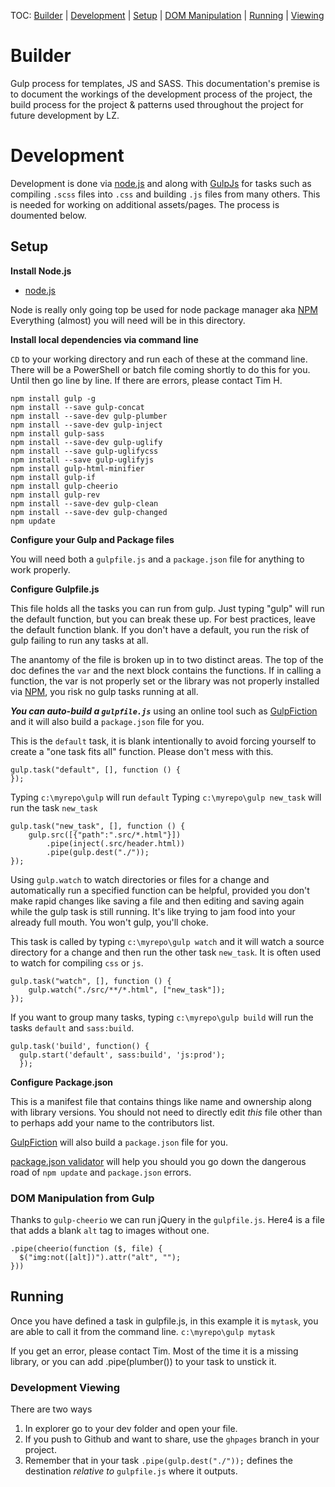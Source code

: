 TOC: [Builder](#builder) | [Development](#development) | [Setup](#setup) | [DOM Manipulation](#dom-manipulation-from-gulp) | [Running](#running) | [Viewing](#development-viewing)

# Builder
Gulp process for templates, JS and SASS. This documentation's premise is to document the workings of the development process of the project, the build process for the project & patterns used throughout the project for future development by LZ.

# Development
Development is done via [node.js](http://nodejs.org) and along with [GulpJs](http://gulpjs.com/) for tasks such as compiling `.scss` files into `.css` and building `.js` files from many others. This is needed for working on additional assets/pages. The process is doumented below.

## Setup 

**Install Node.js**

  * [node.js](http://nodejs.org)

Node is really only going top be used for node package manager aka [NPM](https://www.npmjs.com/) Everything (almost) you will need will be in this directory.

**Install local dependencies via command line**

`CD` to your working directory and run each of these at the command line. There will be a PowerShell or batch file coming shortly to do this for you. Until then go line by line. If there are errors, please contact Tim H.

```
npm install gulp -g
npm install --save gulp-concat
npm install --save-dev gulp-plumber
npm install --save-dev gulp-inject
npm install gulp-sass
npm install --save-dev gulp-uglify
npm install --save gulp-uglifycss
npm install --save gulp-uglifyjs
npm install gulp-html-minifier
npm install gulp-if
npm install gulp-cheerio
npm install gulp-rev
npm install --save-dev gulp-clean
npm install --save-dev gulp-changed
npm update
```

**Configure your Gulp and Package files**

You will need both a `gulpfile.js` and a `package.json` file for anything to work properly.

**Configure Gulpfile.js**

This file holds all the tasks you can run from gulp. Just typing "gulp" will run the default function, but you can break these up. For best practices, leave the default function blank. If you don't have a default, you run the risk of gulp failing to run any tasks at all.

The anantomy of the file is broken up in to two distinct areas. The top of the doc defines the `var` and the next block contains the functions. If in calling a function, the var is not properly set or the library was not properly installed via [NPM](https://www.npmjs.com/), you risk no gulp tasks running at all.

***You can auto-build a `gulpfile.js`*** using an online tool such as [GulpFiction](http://gulpfiction.divshot.io/) and it will also build a `package.json` file for you.

This is the `default` task, it is blank intentionally to avoid forcing yourself to create a "one task fits all" function. Please don't mess with this.

```
gulp.task("default", [], function () {
});
```

Typing `c:\myrepo\gulp` will run `default`
Typing `c:\myrepo\gulp new_task` will run the task `new_task`

```
gulp.task("new_task", [], function () {
    gulp.src([{"path":".src/*.html"}])
        .pipe(inject(.src/header.html))
        .pipe(gulp.dest("./"));
});
```

Using `gulp.watch` to watch directories or files for a change and automatically run a specified function can be helpful, provided you don't make rapid changes like saving a file and then editing and saving again while the gulp task is still running. It's like trying to jam food into your already full mouth. You won't gulp, you'll choke.

This task is called by typing `c:\myrepo\gulp watch` and it will watch a source directory for a change and then run the other task `new_task`. It is often used to watch for compiling `css` or `js`.

```
gulp.task("watch", [], function () {
    gulp.watch("./src/**/*.html", ["new_task"]);
});
```

If you want to group many tasks, typing `c:\myrepo\gulp build` will run the tasks `default` and `sass:build`.

```
gulp.task('build', function() {
  gulp.start('default', sass:build', 'js:prod');
  });
```

**Configure Package.json**

This is a manifest file that contains things like name and ownership along with library versions. You should not need to directly edit *this* file other than to perhaps add your name to the contributors list. 

[GulpFiction](http://gulpfiction.divshot.io/) will also build a `package.json` file for you.

[package.json validator](http://package-json-validator.com/) will help you should you go down the dangerous road of `npm update` and `package.json` errors.

### DOM Manipulation from Gulp
Thanks to `gulp-cheerio` we can run jQuery in the `gulpfile.js`. Here4 is a file that adds a blank `alt` tag to images without one.
```
.pipe(cheerio(function ($, file) {
  $("img:not([alt])").attr("alt", "");
}))
```


## Running
Once you have defined a task in gulpfile.js, in this example it is `mytask`, you are able to call it from the command line.
`c:\myrepo\gulp mytask`

If you get an error, please contact Tim. Most of the time it is a missing library, or you can add .pipe(plumber()) to your task to unstick it.

### Development Viewing
There are two ways
1. In explorer go to your dev folder and open your file.
2. If you push to Github and want to share, use the `ghpages` branch in your project.
3. Remember that in your task `.pipe(gulp.dest("./"));` defines the destination *relative to* `gulpfile.js` where it outputs.